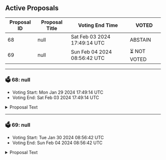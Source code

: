 ## Active Proposals

| Proposal ID | Proposal Title | Voting End Time | VOTED |
|-------------|----------------|-----------------|-------|
| 68 | null | Sat Feb 03 2024 17:49:14 UTC | ABSTAIN |
| 69 | null | Sun Feb 04 2024 08:56:42 UTC | ⏳ NOT VOTED |

---

### 🗳 68: null
- Voting Start: Mon Jan 29 2024 17:49:14 UTC
- Voting End: Sat Feb 03 2024 17:49:14 UTC

<details>
<summary>Proposal Text</summary>
 
null
</details>

---

### 🗳 69: null
- Voting Start: Tue Jan 30 2024 08:56:42 UTC
- Voting End: Sun Feb 04 2024 08:56:42 UTC

<details>
<summary>Proposal Text</summary>
 
null
</details>
